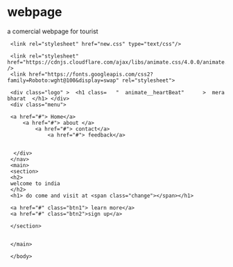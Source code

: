 # webpage
a comercial webpage for tourist 
<!DOCTYPE html>
 <head >
	 <title</title>
	
	 <link rel="stylesheet" href="new.css" type="text/css"/>
	 
	 <link rel="stylesheet" href="https://cdnjs.cloudflare.com/ajax/libs/animate.css/4.0.0/animate.min.css" />
	 <link href="https://fonts.googleapis.com/css2?family=Roboto:wght@100&display=swap" rel="stylesheet">
	 
	 
	 
	 
	 
	 
 </head>
	 <body>
	 <nav>
	 
	 <div class="logo" >  <h1 class=   "  animate__heartBeat"      >  mera bharat  </h1> </div>
	 <div class="menu">  
	 
	 <a href="#"> Home</a>
	 	 <a href="#"> about </a>
	 	 	 <a href="#"> contact</a>
	 	 	 	 <a href="#"> feedback</a>
	 
	 
	  </div>
	 </nav>
	 <main>
	 <section>
	 <h2>
	 welcome to india
	 </h2>
	 <h1> do come and visit at <span class="change"></span></h1>
	 
	 <a href="#" class="btn1"> learn more</a>
	 <a href="#" class="btn2">sign up</a>
	 
	 </section>
	 
	 
	 </main>
	
	 </body>
 </html>


